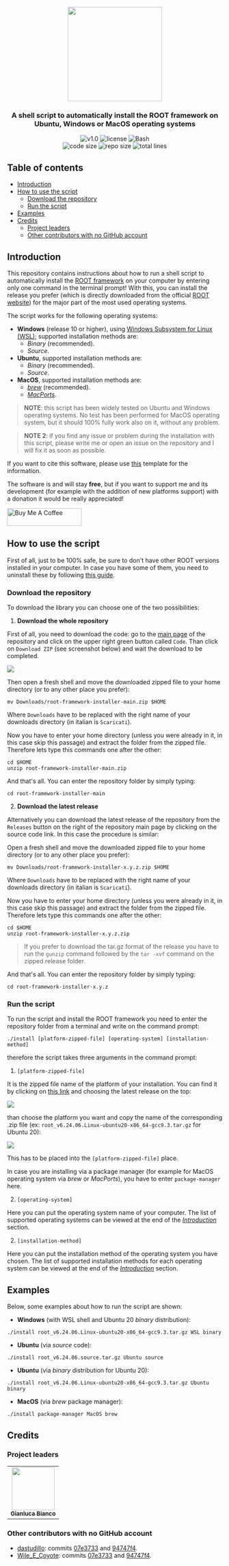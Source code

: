 <p align="center"><img src="https://github.com/JustWhit3/root-framework-installer/blob/main/img/logo.svg" height=220></p>

<h3 align="center">A shell script to automatically install the ROOT framework on Ubuntu, Windows or MacOS operating systems</h3>
<p align="center">
    <img title="v1.0" alt="v1.0" src="https://img.shields.io/badge/version-v1.0-informational?style=flat-square"
    <a href="LICENSE">
        <img title="MIT License" alt="license" src="https://img.shields.io/badge/license-MIT-informational?style=flat-square">
    </a>
	<img title="Bash" alt="Bash" src="https://img.shields.io/badge/Bash--informational?style=flat-square">
    </a></br>
	<img title="Code size" alt="code size" src="https://img.shields.io/github/languages/code-size/JustWhit3/root-framework-installer?color=red">
	<img title="Repo size" alt="repo size" src="https://img.shields.io/github/repo-size/JustWhit3/root-framework-installer?color=red">
	<img title="Lines of code" alt="total lines" src="https://img.shields.io/tokei/lines/github/JustWhit3/root-framework-installer?color=red">
</p>

## Table of contents

- [Introduction](#introduction)
- [How to use the script](#how-to-use-the-script)
  - [Download the repository](#download-the-repository)
  - [Run the script](#run-the-script)
- [Examples](#examples)
- [Credits](#credits)
  - [Project leaders](#project-leaders)
  - [Other contributors with no GitHub account](#Other-contributors-with-no-GitHub-account)

## Introduction

This repository contains instructions about how to run a shell script to automatically install the [ROOT framework](https://github.com/root-project/root) on your computer by entering only one command in the terminal prompt! With this, you can install the release you prefer (which is directly downloaded from the official [ROOT website](https://root.cern/install/all_releases/)) for the major part of the most used operating systems.

The script works for the following operating systems:

- **Windows** (release 10 or higher), using [Windows Subsystem for Linux (WSL)](https://docs.microsoft.com/en-us/windows/wsl/install); supported installation methods are:
  - *Binary* (recommended).
  - *Source*.
- **Ubuntu**, supported installation methods are:
  - *Binary* (recommended).
  - *Source*.
- **MacOS**, supported installation methods are:
  - *[brew](https://brew.sh/index_it)* (recommended).
  - *[MacPorts](https://www.macports.org/)*.

>**NOTE**: this script has been widely tested on Ubuntu and Windows operating systems. No test has been performed for MacOS operating system, but it should 100% fully work also on it, without any problem.

>**NOTE 2**: if you find any issue or problem during the installation with this script, please write me or open an issue on the repository and I will fix it as soon as possible.

If you want to cite this software, please use [this](https://github.com/JustWhit3/root-framework-installer/blob/main/CITATION.cff) template for the information.

The software is and will stay **free**, but if you want to support me and its development (for example with the addition of new platforms support) with a donation it would be really appreciated! 

<a href="https://www.buymeacoffee.com/JustWhit33" target="_blank"><img src="https://cdn.buymeacoffee.com/buttons/default-orange.png" alt="Buy Me A Coffee" height="41" width="174"></a>

## How to use the script

First of all, just to be 100% safe, be sure to don't have other ROOT versions installed in your computer. In case you have some of them, you need to uninstall these by following [this guide](https://github.com/JustWhit3/useful-guides/blob/main/ROOT/Installation/Uninstall.md).

### Download the repository

To download the library you can choose one of the two possibilities:

1) **Download the whole repository**

First of all, you need to download the code: go to the [main page](https://github.com/JustWhit3/root-framework-installer) of the repository and click on the upper right green button called `Code`. Than click on `Download ZIP` (see screenshot below) and wait the download to be completed.

<img src="https://github.com/JustWhit3/root-framework-installer/blob/main/img/download_repo.png">

Then open a fresh shell and move the downloaded zipped file to your home directory (or to any other place you prefer):
```shell
mv Downloads/root-framework-installer-main.zip $HOME
```
Where ``Downloads`` have to be replaced with the right name of your downloads directory (in italian is ``Scaricati``).

Now you have to enter your home directory (unless you were already in it, in this case skip this passage) and extract the folder from the zipped file. Therefore lets type this commands one after the other:
```shell
cd $HOME
unzip root-framework-installer-main.zip
```
And that's all. You can enter the repository folder by simply typing:
```shell
cd root-framework-installer-main
```

2) **Download the latest release**

Alternatively you can download the latest release of the repository from the ``Releases`` button on the right of the repository main page by clicking on the source code link. In this case the procedure is similar:

Open a fresh shell and move the downloaded zipped file to your home directory (or to any other place you prefer):
```shell
mv Downloads/root-framework-installer-x.y.z.zip $HOME
```
Where ``Downloads`` have to be replaced with the right name of your downloads directory (in italian is ``Scaricati``).

Now you have to enter your home directory (unless you were already in it, in this case skip this passage) and extract the folder from the zipped file. Therefore lets type this commands one after the other:
```shell
cd $HOME
unzip root-framework-installer-x.y.z.zip
```

> If you prefer to download the tar.gz format of the release you have to run the `gunzip` command followed by the `tar -xvf` command on the zipped release folder.

And that's all. You can enter the repository folder by simply typing:
```shell
cd root-framework-installer-x.y.z
```

### Run the script

To run the script and install the ROOT framework you need to enter the repository folder from a terminal and write on the command prompt:
```shell
./install [platform-zipped-file] [operating-system] [installation-method]
```
therefore the script takes three arguments in the command prompt:
1) `[platform-zipped-file]`

It is the zipped file name of the platform of your installation. You can find it by clicking on [this link](https://root.cern/install/all_releases/) and choosing the latest release on the top:

<img src="https://github.com/JustWhit3/root-framework-installer/blob/main/img/latest_release.png">

than choose the platform you want and copy the name of the corresponding .zip file (ex: `root_v6.24.06.Linux-ubuntu20-x86_64-gcc9.3.tar.gz` for Ubuntu 20):

<img src="https://github.com/JustWhit3/root-framework-installer/blob/main/img/distributions.png">

This has to be placed into the `[platform-zipped-file]` place.

In case you are installing via a package manager (for example for MacOS operating system via *brew* or *MacPorts*), you have to enter `package-manager` here.

2) `[operating-system]`

Here you can put the operating system name of your computer. The list of supported operating systems can be viewed at the end of the [*Introduction*](#introduction) section.

2) `[installation-method]`

Here you can put the installation method of the operating system you have chosen. The list of supported installation methods for each operating system can be viewed at the end of the [*Introduction*](#introduction) section.

## Examples

Below, some examples about how to run the script are shown:

- **Windows** (with WSL shell and Ubuntu 20 *binary* distribution):

```shell
./install root_v6.24.06.Linux-ubuntu20-x86_64-gcc9.3.tar.gz WSL binary
```

- **Ubuntu** (via *source* code):

```shell
./install root_v6.24.06.source.tar.gz Ubuntu source
```

- **Ubuntu** (via *binary* distribution for Ubuntu 20):

```shell
./install root_v6.24.06.Linux-ubuntu20-x86_64-gcc9.3.tar.gz Ubuntu binary
```

- **MacOS** (via *brew* package manager):

```shell
./install package-manager MacOS brew
```

## Credits

### Project leaders

<!-- ALL-CONTRIBUTORS-LIST:START - Do not remove or modify this section -->
<!-- prettier-ignore-start -->
<!-- markdownlint-disable -->
<table>
  <tr>
    <td align="center"><a href="https://justwhit3.github.io/"><img src="https://avatars.githubusercontent.com/u/48323961?v=4" width="100px;" alt=""/><br /><sub><b>Gianluca Bianco</b></sub></a></td>
  </tr>
</table>

<!-- markdownlint-restore -->
<!-- prettier-ignore-end -->

<!-- ALL-CONTRIBUTORS-LIST:END -->

### Other contributors with no GitHub account

- [dastudillo](https://root-forum.cern.ch/u/dastudillo/summary): commits [07e3733](https://github.com/JustWhit3/root-framework-installer/commit/07e3733fa7e372f48e34dfdf277abd9b78e12128) and [94747f4](https://github.com/JustWhit3/root-framework-installer/commit/07e3733fa7e372f48e34dfdf277abd9b78e12128).
- [Wile_E_Coyote](https://root-forum.cern.ch/u/Wile_E_Coyote/profile-hidden): commits [07e3733](https://github.com/JustWhit3/root-framework-installer/commit/07e3733fa7e372f48e34dfdf277abd9b78e12128) and [94747f4](https://github.com/JustWhit3/root-framework-installer/commit/07e3733fa7e372f48e34dfdf277abd9b78e12128).
